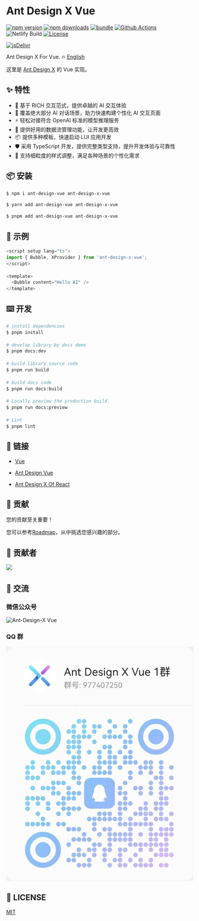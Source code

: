 # Ant Design X Vue

[![npm version][npm-version-src]][npm-version-href]
[![npm downloads][npm-downloads-src]][npm-downloads-href]
[![bundle][bundle-src]][bundle-href]
[![Github Actions][github-actions-src]][github-actions-href]
![Netlify Build][netlify-build-src]
[![License][license-src]][license-href]

[![jsDelivr][jsdelivr-src]][jsdelivr-href]

Ant Design X For Vue. 🔥 [English](./README.en.md)

这里是 [Ant Design X](https://github.com/ant-design/x) 的 Vue 实现。

## ✨ 特性

- 🌈 基于 RICH 交互范式，提供卓越的 AI 交互体验
- 🧩 覆盖绝大部分 AI 对话场景，助力快速构建个性化 AI 交互页面
- ⚡ 轻松对接符合 OpenAI 标准的模型推理服务
- 🔄 提供好用的数据流管理功能，让开发更高效
- 📦 提供多种模板，快速启动 LUI 应用开发
- 🛡 采用 TypeScript 开发，提供完整类型支持，提升开发体验与可靠性
- 🎨 支持细粒度的样式调整，满足各种场景的个性化需求


## 📦 安装

```bash
$ npm i ant-design-vue ant-design-x-vue
```

```bash
$ yarn add ant-design-vue ant-design-x-vue
```

```bash
$ pnpm add ant-design-vue ant-design-x-vue
```

## 🔨 示例

```ts
<script setup lang="ts">
import { Bubble, XProvider } from 'ant-design-x-vue';
</script>

<template>
  <Bubble content="Hello AI" />
</template>
```

## ⌨️ 开发

```bash
# install dependencies
$ pnpm install

# develop library by docs demo
$ pnpm docs:dev

# build library source code
$ pnpm run build

# build docs code
$ pnpm run docs:build

# Locally preview the production build.
$ pnpm run docs:preview

# Lint
$ pnpm lint
```

## 🔗 链接

* [Vue](https://vuejs.org/)

* [Ant Design Vue](https://www.antdv.com/)

* [Ant Design X Of React](https://x.ant.design/)

## 🤝 贡献

您的贡献至关重要！

您可以参考[Roadmap](https://github.com/wzc520pyfm/ant-design-x-vue/issues/1)，从中挑选您感兴趣的部分。

## 👥 贡献者

<a href="https://github.com/wzc520pyfm/ant-design-x-vue/graphs/contributors">
  <img src="https://contrib.rocks/image?repo=wzc520pyfm/ant-design-x-vue" />
</a>

## 💬 交流

### 微信公众号
![Ant-Design-X Vue](./docs/public/images//wechat_public_account.jpg)

### QQ 群
![QQ 群](./docs/public/images/QQ_group_1.jpg)

## 📄 LICENSE

[MIT](./LICENSE)

<!-- Badges -->

[npm-version-src]: https://img.shields.io/npm/v/ant-design-x-vue.svg?style=flat
[npm-version-href]: https://npmjs.com/package/ant-design-x-vue
[npm-downloads-src]: https://img.shields.io/npm/dm/ant-design-x-vue.svg?style=flat
[npm-downloads-href]: https://npmjs.com/package/ant-design-x-vue
[bundle-src]: https://img.shields.io/bundlephobia/minzip/ant-design-x-vue?style=flat
[bundle-href]: https://bundlephobia.com/result?p=ant-design-x-vue
[github-actions-src]: https://img.shields.io/github/actions/workflow/status/wzc520pyfm/ant-design-x-vue/ci.yml?branch=main&style=flat
[github-actions-href]: https://github.com/wzc520pyfm/ant-design-x-vue/actions?query=workflow%3Aci
[netlify-build-src]: https://img.shields.io/netlify/cb006e4e-afce-4c3e-9652-6f8a065b5b6e
[license-src]: https://img.shields.io/github/license/wzc520pyfm/ant-design-x-vue?style=flat
[license-href]: https://github.com/wzc520pyfm/ant-design-x-vue/blob/main/LICENSE
[jsdelivr-src]: https://data.jsdelivr.com/v1/package/npm/ant-design-x-vue/badge
[jsdelivr-href]: https://www.jsdelivr.com/package/npm/ant-design-x-vue
